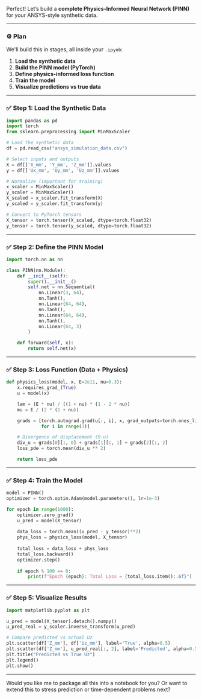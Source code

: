 Perfect! Let’s build a **complete Physics-Informed Neural Network (PINN)** for your ANSYS-style synthetic data.

---

### ⚙️ Plan

We'll build this in stages, all inside your `.ipynb`:

1. **Load the synthetic data**  
2. **Build the PINN model (PyTorch)**  
3. **Define physics-informed loss function**  
4. **Train the model**  
5. **Visualize predictions vs true data**

---

### ✅ Step 1: Load the Synthetic Data

```python
import pandas as pd
import torch
from sklearn.preprocessing import MinMaxScaler

# Load the synthetic data
df = pd.read_csv("ansys_simulation_data.csv")

# Select inputs and outputs
X = df[['X_mm', 'Y_mm', 'Z_mm']].values
y = df[['Ux_mm', 'Uy_mm', 'Uz_mm']].values

# Normalize (important for training)
x_scaler = MinMaxScaler()
y_scaler = MinMaxScaler()
X_scaled = x_scaler.fit_transform(X)
y_scaled = y_scaler.fit_transform(y)

# Convert to PyTorch tensors
X_tensor = torch.tensor(X_scaled, dtype=torch.float32)
y_tensor = torch.tensor(y_scaled, dtype=torch.float32)
```

---

### ✅ Step 2: Define the PINN Model

```python
import torch.nn as nn

class PINN(nn.Module):
    def __init__(self):
        super().__init__()
        self.net = nn.Sequential(
            nn.Linear(3, 64),
            nn.Tanh(),
            nn.Linear(64, 64),
            nn.Tanh(),
            nn.Linear(64, 64),
            nn.Tanh(),
            nn.Linear(64, 3)
        )

    def forward(self, x):
        return self.net(x)
```

---

### ✅ Step 3: Loss Function (Data + Physics)

```python
def physics_loss(model, x, E=2e11, nu=0.3):
    x.requires_grad_(True)
    u = model(x)

    lam = (E * nu) / ((1 + nu) * (1 - 2 * nu))
    mu = E / (2 * (1 + nu))

    grads = [torch.autograd.grad(u[:, i], x, grad_outputs=torch.ones_like(u[:, i]), create_graph=True)[0]
             for i in range(3)]

    # Divergence of displacement (∇·u)
    div_u = grads[0][:, 0] + grads[1][:, 1] + grads[2][:, 2]
    loss_pde = torch.mean(div_u ** 2)

    return loss_pde
```

---

### ✅ Step 4: Train the Model

```python
model = PINN()
optimizer = torch.optim.Adam(model.parameters(), lr=1e-3)

for epoch in range(1000):
    optimizer.zero_grad()
    u_pred = model(X_tensor)
    
    data_loss = torch.mean((u_pred - y_tensor)**2)
    phys_loss = physics_loss(model, X_tensor)
    
    total_loss = data_loss + phys_loss
    total_loss.backward()
    optimizer.step()
    
    if epoch % 100 == 0:
        print(f"Epoch {epoch}: Total Loss = {total_loss.item():.6f}")
```

---

### ✅ Step 5: Visualize Results

```python
import matplotlib.pyplot as plt

u_pred = model(X_tensor).detach().numpy()
u_pred_real = y_scaler.inverse_transform(u_pred)

# Compare predicted vs actual Uz
plt.scatter(df['Z_mm'], df['Uz_mm'], label='True', alpha=0.5)
plt.scatter(df['Z_mm'], u_pred_real[:, 2], label='Predicted', alpha=0.5)
plt.title("Predicted vs True Uz")
plt.legend()
plt.show()
```

---

Would you like me to package all this into a notebook for you? Or want to extend this to stress prediction or time-dependent problems next?